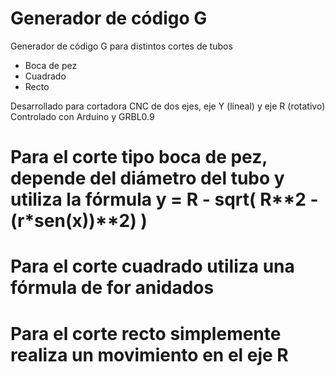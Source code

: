 # Generador de código G
Generador de código G para distintos cortes de tubos
* Boca de pez
* Cuadrado
* Recto

Desarrollado para cortadora CNC de dos ejes, eje Y (lineal) y eje R (rotativo) 
Controlado con Arduino y GRBL0.9


# Para el corte tipo boca de pez, depende del diámetro del tubo y utiliza la fórmula y = R - sqrt( R**2 - (r*sen(x))**2) )
# Para el corte cuadrado utiliza una fórmula de for anidados
# Para el corte recto simplemente realiza un movimiento en el eje R
